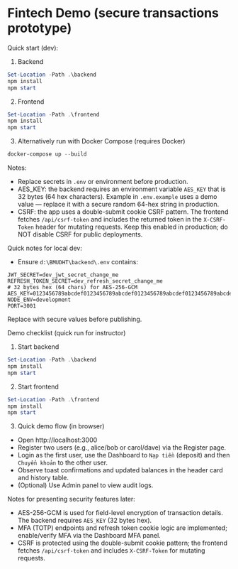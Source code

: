 # Fintech Demo (secure transactions prototype)

Quick start (dev):

1. Backend

```powershell
Set-Location -Path .\backend
npm install
npm start
```

2. Frontend

```powershell
Set-Location -Path .\frontend
npm install
npm start
```

3. Alternatively run with Docker Compose (requires Docker)

```powershell
docker-compose up --build
```

Notes:

- Replace secrets in `.env` or environment before production.
- AES_KEY: the backend requires an environment variable `AES_KEY` that is 32 bytes (64 hex characters). Example in `.env.example` uses a demo value — replace it with a secure random 64-hex string in production.
- CSRF: the app uses a double-submit cookie CSRF pattern. The frontend fetches `/api/csrf-token` and includes the returned token in the `X-CSRF-Token` header for mutating requests. Keep this enabled in production; do NOT disable CSRF for public deployments.

Quick notes for local dev:

- Ensure `d:\BMUDHT\backend\.env` contains:

```
JWT_SECRET=dev_jwt_secret_change_me
REFRESH_TOKEN_SECRET=dev_refresh_secret_change_me
# 32 bytes hex (64 chars) for AES-256-GCM
AES_KEY=0123456789abcdef0123456789abcdef0123456789abcdef0123456789abcdef
NODE_ENV=development
PORT=3001
```

Replace with secure values before publishing.

Demo checklist (quick run for instructor)

1. Start backend

```powershell
Set-Location -Path .\backend
npm install
npm start
```

2. Start frontend

```powershell
Set-Location -Path .\frontend
npm install
npm start
```

3. Quick demo flow (in browser)

- Open http://localhost:3000
- Register two users (e.g., alice/bob or carol/dave) via the Register page.
- Login as the first user, use the Dashboard to `Nạp tiền` (deposit) and then `Chuyển khoản` to the other user.
- Observe toast confirmations and updated balances in the header card and history table.
- (Optional) Use Admin panel to view audit logs.

Notes for presenting security features later:

- AES-256-GCM is used for field-level encryption of transaction details. The backend requires `AES_KEY` (32 bytes hex).
- MFA (TOTP) endpoints and refresh token cookie logic are implemented; enable/verify MFA via the Dashboard MFA panel.
- CSRF is protected using the double-submit cookie pattern; the frontend fetches `/api/csrf-token` and includes `X-CSRF-Token` for mutating requests.
